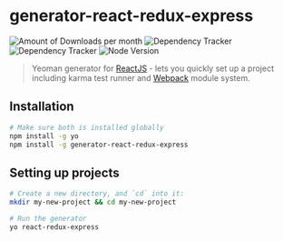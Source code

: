 # generator-react-redux-express

![Amount of Downloads per month](https://img.shields.io/npm/dm/generator-react-redux-express.svg "Amount of Downloads") ![Dependency Tracker](https://img.shields.io/david/hihl/generator-react-redux-express.svg "Dependency Tracker") ![Dependency Tracker](https://img.shields.io/david/dev/hihl/generator-react-redux-express.svg "Dependency Tracker") ![Node Version](https://img.shields.io/node/v/generator-react-redux-express.svg "Node Version")

> Yeoman generator for [ReactJS](http://facebook.github.io/react/) - lets you quickly set up a project including karma test runner and [Webpack](http://webpack.github.io/) module system.

## Installation
```bash
# Make sure both is installed globally
npm install -g yo
npm install -g generator-react-redux-express
```

## Setting up projects
```bash
# Create a new directory, and `cd` into it:
mkdir my-new-project && cd my-new-project

# Run the generator
yo react-redux-express
```
